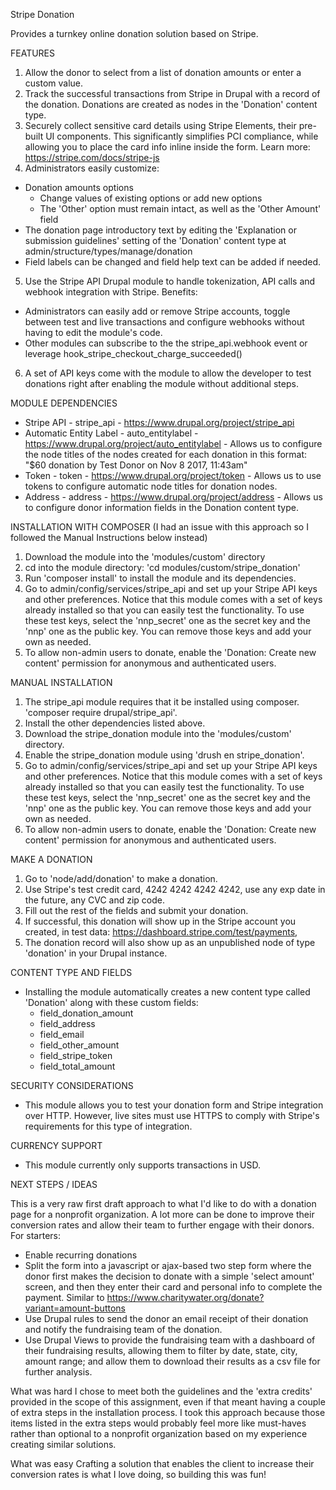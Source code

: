 Stripe Donation

Provides a turnkey online donation solution based on Stripe.

FEATURES
1. Allow the donor to select from a list of donation amounts or enter a custom value.
2. Track the successful transactions from Stripe in Drupal with a record of the donation. Donations are created as nodes in the 'Donation' content type.
3. Securely collect sensitive card details using Stripe Elements, their pre-built UI components. This significantly simplifies PCI compliance, while allowing you to place the card info inline inside the form. Learn more: https://stripe.com/docs/stripe-js
4. Administrators easily customize:
  - Donation amounts options
      - Change values of existing options or add new options
      - The 'Other' option must remain intact, as well as the 'Other Amount' field
  - The donation page introductory text by editing the 'Explanation or submission guidelines' setting of the 'Donation' content type at admin/structure/types/manage/donation
  - Field labels can be changed and field help text can be added if needed.

5. Use the Stripe API Drupal module to handle tokenization, API calls and webhook integration with Stripe. Benefits:
  - Administrators can easily add or remove Stripe accounts, toggle between test and live transactions and configure webhooks without having to edit the module's code.
  - Other modules can subscribe to the the stripe_api.webhook event or leverage hook_stripe_checkout_charge_succeeded()

6. A set of API keys come with the module to allow the developer to test donations right after enabling the module without additional steps.

MODULE DEPENDENCIES
- Stripe API - stripe_api - https://www.drupal.org/project/stripe_api
- Automatic Entity Label - auto_entitylabel - https://www.drupal.org/project/auto_entitylabel - Allows us to configure the node titles of the nodes created for each donation in this format: "$60 donation by Test Donor on Nov 8 2017, 11:43am"
- Token - token - https://www.drupal.org/project/token - Allows us to use tokens to configure automatic node titles for donation nodes.
- Address - address - https://www.drupal.org/project/address - Allows us to configure donor information fields in the Donation content type.

INSTALLATION WITH COMPOSER (I had an issue with this approach so I followed the Manual Instructions below instead)
1. Download the module into the 'modules/custom' directory
2. cd into the module directory: 'cd modules/custom/stripe_donation'
3. Run 'composer install' to install the module and its dependencies.
4. Go to admin/config/services/stripe_api and set up your Stripe API keys and other preferences. Notice that this module comes with a set of keys already installed so that you can easily test the functionality. To use these test keys, select the 'nnp_secret' one as the secret key and the 'nnp' one as the public key. You can remove those keys and add your own as needed.
5. To allow non-admin users to donate, enable the 'Donation: Create new content' permission for anonymous and authenticated users.

MANUAL INSTALLATION
1. The stripe_api module requires that it be installed using composer. 'composer require drupal/stripe_api'. 
2. Install the other dependencies listed above.
3. Download the stripe_donation module into the 'modules/custom' directory.
4. Enable the stripe_donation module using 'drush en stripe_donation'.
5. Go to admin/config/services/stripe_api and set up your Stripe API keys and other preferences. Notice that this module comes with a set of keys already installed so that you can easily test the functionality. To use these test keys, select the 'nnp_secret' one as the secret key and the 'nnp' one as the public key. You can remove those keys and add your own as needed.
6. To allow non-admin users to donate, enable the 'Donation: Create new content' permission for anonymous and authenticated users.

MAKE A DONATION
1. Go to 'node/add/donation' to make a donation.
2. Use Stripe's test credit card, 4242 4242 4242 4242, use any exp date in the future, any CVC and zip code.
3. Fill out the rest of the fields and submit your donation.
4. If successful, this donation will show up in the Stripe account you created, in test data: https://dashboard.stripe.com/test/payments, 
5. The donation record will also show up as an unpublished node of type 'donation' in your Drupal instance.

CONTENT TYPE AND FIELDS
- Installing the module automatically creates a new content type called 'Donation' along with these custom fields:
  - field_donation_amount
  - field_address
  - field_email
  - field_other_amount
  - field_stripe_token
  - field_total_amount

SECURITY CONSIDERATIONS
- This module allows you to test your donation form and Stripe integration over HTTP. However, live sites must use HTTPS to comply with Stripe's requirements for this type of integration.

CURRENCY SUPPORT
- This module currently only supports transactions in USD.

NEXT STEPS / IDEAS

This is a very raw first draft approach to what I'd like to do with a donation page for a nonprofit organization. A lot more can be done to improve their conversion rates and allow their team to further engage with their donors. For starters: 
- Enable recurring donations
- Split the form into a javascript or ajax-based two step form where the donor first makes the decision to donate with a simple 'select amount' screen, and then they enter their card and personal info to complete the payment. Similar to https://www.charitywater.org/donate?variant=amount-buttons
- Use Drupal rules to send the donor an email receipt of their donation and notify the fundraising team of the donation. 
- Use Drupal Views to provide the fundraising team with a dashboard of their fundraising results, allowing them to filter by date, state, city, amount range; and allow them to download their results as a csv file for further analysis.

What was hard
I chose to meet both the guidelines and the 'extra credits' provided in the scope of this assignment, even if that meant having a couple of extra steps in the installation process. I took this approach because those items listed in the extra steps would probably feel more like must-haves rather than optional to a nonprofit organization based on my experience creating similar solutions.

What was easy
Crafting a solution that enables the client to increase their conversion rates is what I love doing, so building this was fun!
